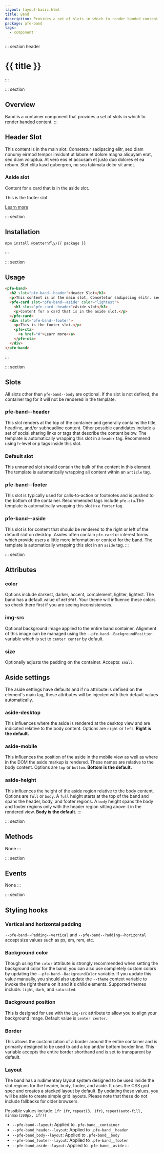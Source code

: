 ```yaml
---
layout: layout-basic.html
title: Band
description: Provides a set of slots in which to render banded content
package: pfe-band
tags:
  - component
---
```

<script type="module" src="/node_modules/@patternfly/{{ package }}/dist/{{ package }}.min.js"></script>
<script type="module" src="/node_modules/@patternfly/pfe-card/dist/pfe-card.min.js"></script>
<script type="module" src="/node_modules/@patternfly/pfe-cta/dist/pfe-cta.min.js"></script>

::: section header
# {{ title }}
:::

::: section
## Overview

Band is a container component that provides a set of slots in which to render banded content.
:::

<div class="faux-band">
  <pfe-band>
    <h2 slot="pfe-band--header">Header Slot</h2>
    <p>This content is in the main slot. Consetetur sadipscing elitr, sed diam nonumy eirmod tempor invidunt ut labore et dolore magna aliquyam erat, sed diam voluptua. At vero eos et accusam et justo duo dolores et ea rebum. Stet clita kasd gubergren, no sea takimata dolor sit amet.</p>
    <pfe-card slot="pfe-band--aside" color="lightest">
      <h3 slot="pfe-card--header">Aside slot</h3>
      <p>Content for a card that is in the aside slot.</p>
    </pfe-card>
    <div slot="pfe-band--footer">
      <p>This is the footer slot.</p>
      <pfe-cta>
        <a href="#">Learn more</a>
      </pfe-cta>
    </div>
  </pfe-band>
</div>

::: section
## Installation

```shell
npm install @patternfly/{{ package }}
```
:::

::: section
## Usage

```html
<pfe-band>
  <h2 slot="pfe-band--header">Header Slot</h2>
  <p>This content is in the main slot. Consetetur sadipscing elitr, sed diam nonumy eirmod tempor invidunt ut labore et dolore magna aliquyam erat, sed diam voluptua. At vero eos et accusam et justo duo dolores et ea rebum. Stet clita kasd gubergren, no sea takimata dolor sit amet.</p>
  <pfe-card slot="pfe-band--aside" color="lightest">
    <h3 slot="pfe-card--header">Aside slot</h3>
    <p>Content for a card that is in the aside slot.</p>
  </pfe-card>
  <div slot="pfe-band--footer">
    <p>This is the footer slot.</p>
    <pfe-cta>
      <a href="#">Learn more</a>
    </pfe-cta>
  </div>
</pfe-band>
```
:::

::: section
## Slots

All slots other than `pfe-band--body` are optional.  If the slot is not defined, the container tag for it will not be rendered in the template.

### pfe-band--header
This slot renders at the top of the container and generally contains the title, headline, and/or subheadline content.  Other possible candidates include a set of social sharing links or tags that describe the content below. The template is automatically wrapping this slot in a `header` tag.  Recommend using h-level or p tags inside this slot.

### Default slot
This unnamed slot should contain the bulk of the content in this element. The template is automatically wrapping all content within an `article` tag.

### pfe-band--footer
This slot is typically used for calls-to-action or footnotes and is pushed to the bottom of the container.  Recommended tags include `pfe-cta`.The template is automatically wrapping this slot in a `footer` tag.

### pfe-band--aside
This slot is for content that should be rendered to the right or left of the default slot on desktop.  Asides often contain `pfe-card` or interest forms which provide users a little more information or context for the band. The template is automatically wrapping this slot in an `aside` tag.
:::

::: section
## Attributes

### color
Options include darkest, darker, accent, complement, lighter, lightest.  The band has a default value of `#dfdfdf`. Your theme will influence these colors so check there first if you are seeing inconsistencies.

### img-src
Optional background image applied to the entire band container.  Alignment of this image can be managed using the `--pfe-band--BackgroundPosition` variable which is set to `center center` by default.

### size
Optionally adjusts the padding on the container.  Accepts: `small`.

## Aside settings
The aside settings have defaults and if no attribute is defined on the element's main tag, these attributes will be injected with their default values automatically.

### aside-desktop
This influences where the aside is rendered at the desktop view and are indicated relative to the body content. Options are `right` or `left`. **Right is the default.**

### aside-mobile
This influences the position of the aside in the mobile view as well as where in the DOM the aside markup is rendered. These names are relative to the body content. Options are `top` or `bottom`. **Bottom is the default.**

### aside-height
This influences the height of the aside region relative to the body content. Options are `full` or `body`. A `full` height starts at the top of the band and spans the header, body, and footer regions. A `body` height spans the body and footer regions only with the header region sitting above it in the rendered view. **Body is the default.**
:::

::: section
## Methods
None
:::

::: section
## Events
None
:::

::: section
## Styling hooks

### Vertical and horizontal padding
`--pfe-band--Padding--vertical` and `--pfe-band--Padding--horizontal` accept size values such as px, em, rem, etc.

### Background color
Though using the `color` attribute is strongly recommended when setting the background color for the band, you can also use completely custom colors by updating the `--pfe-band--BackgroundColor` variable.  If you update this value manually, you should also update the `--theme` context variable to invoke the right theme on it and it's child elements.  Supported themes include: `light`, `dark`, and `saturated`.

### Background position
This is designed for use with the `img-src` attribute to allow you to align your background image.  Default value is `center center`.

### Border
This allows the customization of a border around the entire container and is primarily designed to be used to add a top and/or bottom border line.  This variable accepts the entire border shorthand and is set to transparent by default.

### Layout
The band has a rudimentary layout system designed to be used inside the slot regions for the header, body, footer, and aside.  It uses the CSS grid spec and creates a stacked layout by default.  By updating these values, you will be able to create simple grid layouts.  Please note that these do not include fallbacks for older browsers. 

Possible values include: `1fr 1fr`, `repeat(3, 1fr)`, `repeat(auto-fill, minmax(300px, 1fr))`
  - `--pfe-band--layout`: Applied to `.pfe-band__container`
  - `--pfe-band_header--layout`: Applied to `.pfe-band__header`
  - `--pfe-band_body--layout`: Applied to `.pfe-band__body`
  - `--pfe-band_footer--layout`: Applied to `.pfe-band__footer`
  - `--pfe-band_aside--layout`: Applied to `.pfe-band__aside`
:::